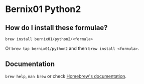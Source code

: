 # Bernix01 Python2

## How do I install these formulae?
`brew install bernix01/python2/<formula>`

Or `brew tap bernix01/python2` and then `brew install <formula>`.

## Documentation
`brew help`, `man brew` or check [Homebrew's documentation](https://docs.brew.sh).
